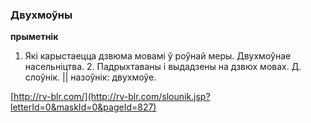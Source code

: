 ### Двухмоўны
**прыметнік**

1. Які карыстаецца дзвюма мовамі ў роўнай меры. Двухмоўнае насельніцтва. 2. Падрыхтаваны і выдадзены на дзвюх мовах. Д. слоўнік. || назоўнік: двухмоўе.

<a rel="author">[http://rv-blr.com/](http://rv-blr.com/slounik.jsp?letterId=0&maskId=0&pageId=827)</a>
